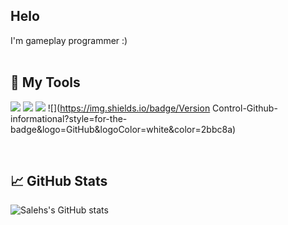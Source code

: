 <h2>Helo</h2>
I'm gameplay programmer :) <br>

<br>
<h2>🔧 My Tools</h2>

![](https://img.shields.io/badge/Game&nbsp;Engine-Unity-informational?style=for-the-badge&logo=Unity&logoColor=white&color=2bbc8a)
![](https://img.shields.io/badge/Editor-Visual&nbsp;Studio-informational?style=for-the-badge&logo=VisualStudio&logoColor=white&color=2bbc8a)
![](https://img.shields.io/badge/Code-CSharp-informational?style=for-the-badge&logo=CSharp&logoColor=white&color=2bbc8a)
![](https://img.shields.io/badge/Version Control-Github-informational?style=for-the-badge&logo=GitHub&logoColor=white&color=2bbc8a)

<br>
<h2>📈 GitHub Stats</h2>
  
![Salehs's GitHub stats](https://github-readme-stats.vercel.app/api?username=salehb02&theme=dark&show_icons=true)
